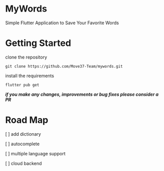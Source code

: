# MyWords
Simple Flutter Application to Save Your Favorite Words


# Getting Started

clone the repository
```
git clone https://github.com/Move37-Team/mywords.git
```

install the requirements
```
flutter pub get
```

***if you make any changes, improvements or bug fixes please consider a PR***

# Road Map

[ ] add dictionary

[ ] autocomplete

[ ] multiple language support

[ ] cloud backend